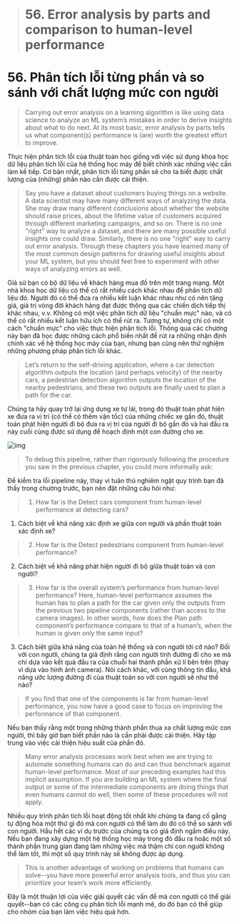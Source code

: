 > # 56. Error analysis by parts and comparison to human-level performance

# 56. Phân tích lỗi từng phần và so sánh với chất lượng mức con người

> Carrying out error analysis on a learning algorithm is like using data science to analyze an ML system’s mistakes in order to derive insights about what to do next. At its most basic, error analysis by parts tells us what component(s) performance is (are) worth the greatest effort to improve.

Thực hiện phân tích lỗi của thuật toán học giống với việc sử dụng khoa học dữ liệu phân tích lỗi của hệ thống học máy để biết chính xác những việc cần làm kế tiếp. Cơ bản nhất, phân tích lỗi từng phần sẽ cho ta biết được chất lượng của (những) phần nào cần được cải thiện.

> Say you have a dataset about customers buying things on a website. A data scientist may have many different ways of analyzing the data. She may draw many different conclusions about whether the website should raise prices, about the lifetime value of customers acquired through different marketing campaigns, and so on. There is no one "right" way to analyze a dataset, and there are many possible useful insights one could draw. Similarly, there is no one "right" way to carry out error analysis. Through these chapters you have learned many of the most common design patterns for drawing useful insights about your ML system, but you should feel free to experiment with other ways of analyzing errors as well.

Giả sử bạn có bộ dữ liệu về khách hàng mua đồ trên một trang mạng. Một nhà khoa học dữ liệu có thể có rất nhiều cách khác nhau để phân tích dữ liệu đó. Người đó có thể đưa ra nhiều kết luận khác nhau như có nên tăng giá, giá trị vòng đời khách hàng đạt được thông qua các chiến dịch tiếp thị khác nhau, v.v. Không có một việc phân tích dữ liệu "chuẩn mực" nào, và có thể có rất nhiều kết luận hữu ích có thể rút ra. Tương tự, không chỉ có một cách "chuẩn mực" cho việc thực hiện phân tích lỗi. Thông qua các chương này bạn đã học được những cách phổ biến nhất để rút ra những nhận định chính xác về hệ thống học máy của bạn, nhưng bạn cũng nên thử nghiệm những phương pháp phân tích lỗi khác.

> Let’s return to the self-driving application, where a car detection algorithm outputs the location (and perhaps velocity) of the nearby cars, a pedestrian detection algorithm outputs the location of the nearby pedestrians, and these two outputs are finally used to plan a path for the car.

Chúng ta hãy quay trở lại ứng dụng xe tự lái, trong đó thuật toán phát hiện xe đưa ra vị trí (có thể có thêm vận tốc) của những chiếc xe gần đó, thuật toán phát hiện người đi bộ đưa ra vị trí của người đi bộ gần đó và hai đầu ra này cuối cùng được sử dụng để hoạch định một con đường cho xe.

![img](../imgs/C56_01.png)

> To debug this pipeline, rather than rigorously following the procedure you saw in the previous chapter, you could more informally ask:

Để kiểm tra lỗi pipeline này, thay vì tuân thủ nghiêm ngặt quy trình bạn đã thấy trong chương trước, bạn nên đặt những câu hỏi như:

> 1. How far is the Detect cars component from human-level performance at detecting cars?

1. Cách biệt về khả năng xác định xe giữa con người và phần thuật toán xác định xe?

> 2. How far is the Detect pedestrians component from human-level performance?

2. Cách biệt về khả năng phát hiện người đi bộ giữa thuật toán và con người?

> 3. How far is the overall system’s performance from human-level performance? Here, human-level performance assumes the human has to plan a path for the car given only the outputs from the previous two pipeline components (rather than access to the camera images). In other words, how does the Plan path component’s performance compare to that of a human’s, when the human is given only the same input?

3. Cách biệt giữa khả năng của toàn hệ thống và con người tới cỡ nào? Đối với con người, chúng ta giả định rằng con người tính đường đi cho xe mà chỉ dựa vào kết quả đầu ra của chuỗi hai thành phần xử lí bên trên (thay vì dựa vào hình ảnh camera). Nói cách khác, với cùng thông tin đầu, khả năng ước lượng đường đi của thuật toán so với con người sẽ như thế nào?

> If you find that one of the components is far from human-level performance, you now have a good case to focus on improving the performance of that component.

Nếu bạn thấy rằng một trong những thành phần thua xa chất lượng mức con người, thì bây giờ bạn biết phần nào là cần phải được cải thiện. Hãy tập trung vào việc cải thiện hiệu suất của phần đó.

> Many error analysis processes work best when we are trying to automate something humans can do and can thus benchmark against human-level performance. Most of our preceding examples had this implicit assumption. If you are building an ML system where the final output or some of the intermediate components are doing things that even humans cannot do well, then some of these procedures will not apply.

Nhiều quy trình phân tích lỗi hoạt động tốt nhất khi chúng ta đang cố gắng tự động hóa một thứ gì đó mà con người có thể làm do đó có thể so sánh với con người. Hầu hết các ví dụ trước của chúng ta có giả định ngầm điều này. Nếu bạn đang xây dựng một hệ thống học máy trong đó đầu ra hoặc một số thành phần trung gian đang làm những việc mà thậm chí con người không thể làm tốt, thì một số quy trình này sẽ không được áp dụng.

> This is another advantage of working on problems that humans can solve--you have more powerful error analysis tools, and thus you can prioritize your team’s work more efficiently.

Đây là một thuận lợi của việc giải quyết các vấn đề mà con người có thể giải quyết--bạn có các công cụ phân tích lỗi mạnh mẽ, do đó bạn có thể giúp cho nhóm của bạn làm việc hiệu quả hơn.
